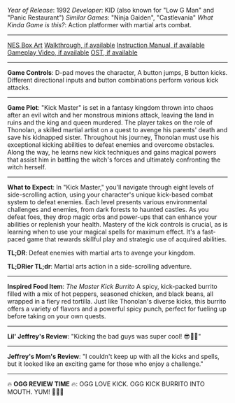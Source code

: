 *Year of Release*: 1992
*Developer*: KID (also known for "Low G Man" and "Panic Restaurant")
*Similar Games*: "Ninja Gaiden", "Castlevania"
*What Kinda Game is this?*: Action platformer with martial arts combat.

---
[NES Box Art](https://www.google.com/search?tbm=isch&q=NES+Box+Art+Kick+Master) 
[Walkthrough, if available](https://www.google.com/search?q=Walkthrough+NES+Kick+Master)
[Instruction Manual, if available](https://www.google.com/search?q=NES+Instruction+Manual+Kick+Master)
[Gameplay Video, if available](https://www.youtube.com/results?search_query=gameplay+NES+Kick+Master) 
[OST, if available](https://www.youtube.com/results?search_query=NES+Kick+Master+OST)

- - -
**Game Controls**:
D-pad moves the character, A button jumps, B button kicks. Different directional inputs and button combinations perform various kick attacks.

- - -
**Game Plot**: 
"Kick Master" is set in a fantasy kingdom thrown into chaos after an evil witch and her monstrous minions attack, leaving the land in ruins and the king and queen murdered. The player takes on the role of Thonolan, a skilled martial artist on a quest to avenge his parents' death and save his kidnapped sister. Throughout his journey, Thonolan must use his exceptional kicking abilities to defeat enemies and overcome obstacles. Along the way, he learns new kick techniques and gains magical powers that assist him in battling the witch's forces and ultimately confronting the witch herself.

- - -
**What to Expect**: 
In "Kick Master," you'll navigate through eight levels of side-scrolling action, using your character's unique kick-based combat system to defeat enemies. Each level presents various environmental challenges and enemies, from dark forests to haunted castles. As you defeat foes, they drop magic orbs and power-ups that can enhance your abilities or replenish your health. Mastery of the kick controls is crucial, as is learning when to use your magical spells for maximum effect. It's a fast-paced game that rewards skillful play and strategic use of acquired abilities.

**TL;DR**:
Defeat enemies with martial arts to avenge your kingdom.

**TL;DRier TL;dr**: 
Martial arts action in a side-scrolling adventure.

---
**Inspired Food Item**: *The Master Kick Burrito*
A spicy, kick-packed burrito filled with a mix of hot peppers, seasoned chicken, and black beans, all wrapped in a fiery red tortilla. Just like Thonolan's diverse kicks, this burrito offers a variety of flavors and a powerful spicy punch, perfect for fueling up before taking on your own quests.

---
**Lil' Jeffrey's Review**: "Kicking the bad guys was super cool! 😎👣💥"

---
**Jeffrey's Mom's Review**: "I couldn't keep up with all the kicks and spells, but it looked like an exciting game for those who enjoy a challenge."

---
🔥 **OGG REVIEW TIME** 🔥: OGG LOVE KICK. OGG KICK BURRITO INTO MOUTH. YUM! 🌯👣🔥